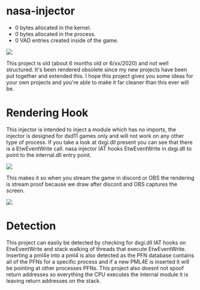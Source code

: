 # nasa-injector

- 0 bytes allocated in the kernel.
- 0 bytes allocated in the process.
- 0 VAD entries created inside of the game.

<img src="https://githacks.org/nasa-tech/nasa-injector/raw/c5694cf86f627b55196e9badb1fbb1357e9c89b5/unknown.png"/>

This project is old (about 6 months old or 6/xx/2020) and not well structured. It's been rendered obsolete since my new projects have been put together and extended this. I hope this project gives you some ideas for your own projects and you're able to make it far cleaner than this ever will be.

# Rendering Hook

This injector is intended to inject a module which has no imports, the injector is designed for dxd11 games only and will not work on any other type of
process. If you take a look at dxgi.dll present you can see that there is a EtwEventWrite call. nasa injector IAT hooks EtwEventWrite in dxgi.dll
to point to the internal.dll entry point.

<img src="https://imgur.com/n6BJhJj.png"/>

This makes it so when you stream the game in discord or OBS the rendering is stream proof because we draw after discord and OBS captures the screen.

<img src="https://imgur.com/dWgargZ.png"/>

# Detection

This project can easily be detected by checking for dxgi.dll IAT hooks on EtwEventWrite and stack walking of threads that execute EtwEventWrite. Inserting
a pml4e into a pml4 is also detected as the PFN database contains all of the PFNs for a specific process and if a new PML4E is inserted it will
be pointing at other processes PFNs. This project also doesnt not spoof return addresses so everything the CPU executes the internal module it is leaving
return addresses on the stack. 